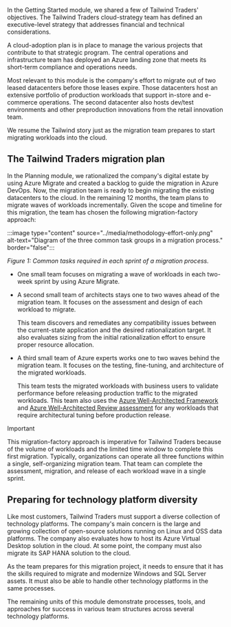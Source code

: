 In the Getting Started module, we shared a few of Tailwind Traders' objectives. The Tailwind Traders cloud-strategy team has defined an executive-level strategy that addresses financial and technical considerations.

A cloud-adoption plan is in place to manage the various projects that contribute to that strategic program. The central operations and infrastructure team has deployed an Azure landing zone that meets its short-term compliance and operations needs.

Most relevant to this module is the company's effort to migrate out of two leased datacenters before those leases expire. Those datacenters host an extensive portfolio of production workloads that support in-store and e-commerce operations. The second datacenter also hosts dev/test environments and other preproduction innovations from the retail innovation team.

We resume the Tailwind story just as the migration team prepares to start migrating workloads into the cloud.

## The Tailwind Traders migration plan

In the Planning module, we rationalized the company's digital estate by using Azure Migrate and created a backlog to guide the migration in Azure DevOps. Now, the migration team is ready to begin migrating the existing datacenters to the cloud. In the remaining 12 months, the team plans to migrate waves of workloads incrementally. Given the scope and timeline for this migration, the team has chosen the following migration-factory approach:

:::image type="content" source="../media/methodology-effort-only.png" alt-text="Diagram of the three common task groups in a migration process." border="false":::

*Figure 1: Common tasks required in each sprint of a migration process.*

- One small team focuses on migrating a wave of workloads in each two-week sprint by using Azure Migrate.
- A second small team of architects stays one to two waves ahead of the migration team. It focuses on the assessment and design of each workload to migrate.

  This team discovers and remediates any compatibility issues between the current-state application and the desired rationalization target. It also evaluates sizing from the initial rationalization effort to ensure proper resource allocation.
- A third small team of Azure experts works one to two waves behind the migration team. It focuses on the testing, fine-tuning, and architecture of the migrated workloads.

  This team tests the migrated workloads with business users to validate performance before releasing production traffic to the migrated workloads. This team also uses the [Azure Well-Architected Framework](/azure/well-architected/) and [Azure Well-Architected Review assessment](/assessments/azure-architecture-review/) for any workloads that require architectural tuning before production release.

> [!IMPORTANT]
> This migration-factory approach is imperative for Tailwind Traders because of the volume of workloads and the limited time window to complete this first migration. Typically, organizations can operate all three functions within a single, self-organizing migration team. That team can complete the assessment, migration, and release of each workload wave in a single sprint.

## Preparing for technology platform diversity

Like most customers, Tailwind Traders must support a diverse collection of technology platforms. The company's main concern is the large and growing collection of open-source solutions running on Linux and OSS data platforms. The company also evaluates how to host its Azure Virtual Desktop solution in the cloud. At some point, the company must also migrate its SAP HANA solution to the cloud.

As the team prepares for this migration project, it needs to ensure that it has the skills required to migrate and modernize Windows and SQL Server assets. It must also be able to handle other technology platforms in the same processes.

The remaining units of this module demonstrate processes, tools, and approaches for success in various team structures across several technology platforms.
